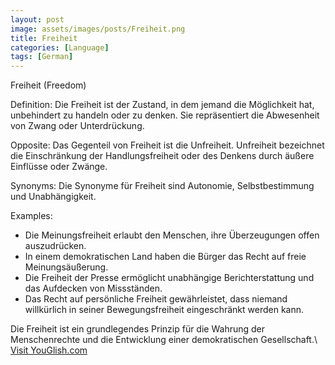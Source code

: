 ```yaml
---
layout: post
image: assets/images/posts/Freiheit.png
title: Freiheit
categories: [Language]
tags: [German]
---
```


Freiheit (Freedom)

Definition:
Die Freiheit ist der Zustand, in dem jemand die Möglichkeit hat, unbehindert zu handeln oder zu denken. Sie repräsentiert die Abwesenheit von Zwang oder Unterdrückung.

Opposite:
Das Gegenteil von Freiheit ist die Unfreiheit. Unfreiheit bezeichnet die Einschränkung der Handlungsfreiheit oder des Denkens durch äußere Einflüsse oder Zwänge.

Synonyms:
Die Synonyme für Freiheit sind Autonomie, Selbstbestimmung und Unabhängigkeit.

Examples:
- Die Meinungsfreiheit erlaubt den Menschen, ihre Überzeugungen offen auszudrücken.
- In einem demokratischen Land haben die Bürger das Recht auf freie Meinungsäußerung.
- Die Freiheit der Presse ermöglicht unabhängige Berichterstattung und das Aufdecken von Missständen.
- Das Recht auf persönliche Freiheit gewährleistet, dass niemand willkürlich in seiner Bewegungsfreiheit eingeschränkt werden kann.

Die Freiheit ist ein grundlegendes Prinzip für die Wahrung der Menschenrechte und die Entwicklung einer demokratischen Gesellschaft.\ <a id="yg-widget-0" class="youglish-widget" data-query="Freiheit" data-lang="german" data-components="8412" data-auto-start="0" data-bkg-color="theme_light" data-title="How%20to%20pronounce%20Freiheit%20in%20German"  rel="nofollow" href="https://youglish.com">Visit YouGlish.com</a><script async src="https://youglish.com/public/emb/widget.js" charset="utf-8"></script>